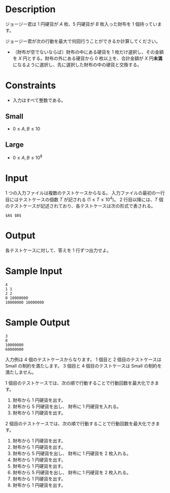 # Description

ジョージー君は $1$ 円硬貨が $A$ 枚、$5$ 円硬貨が $B$ 枚入った財布を $1$ 個持っています。

ジョージー君が次の行動を最大で何回行うことができるか計算してください。

- （財布が空でないならば）財布の中にある硬貨を $1$ 枚だけ選択し、その金額を $X$ 円とする。財布の外にある硬貨から $0$ 枚以上を、合計金額が $X$ 円**未満**になるように選択し、先に選択した財布の中の硬貨と交換する。

# Constraints

- 入力はすべて整数である。

## Small

- $0 \leq A, B \leq 10$

## Large

- $0 \leq A, B \leq 10^8$

# Input

1 つの入力ファイルは複数のテストケースからなる。
入力ファイルの最初の一行目にはテストケースの個数 $T$ が記される $(1 \leq T \leq 10^4)$。
2 行目以降には、$T$ 個のテストケースが記述されており、各テストケースは次の形式で表される。

```
$A$ $B$
```

# Output

各テストケースに対して、答えを 1 行ずつ出力せよ。

# Sample Input

```
4
1 1
2 2
0 10000000
10000000 10000000
```

# Sample Output

```
3
8
10000000
60000000
```

入力例は 4 個のテストケースからなります。
1 個目と 2 個目のテストケースは Small の制約を満たします。
3 個目と 4 個目のテストケースは Small の制約を満たしません。

1 個目のテストケースでは、次の順で行動することで行動回数を最大化できます。

1. 財布から $1$ 円硬貨を出す。
2. 財布から $5$ 円硬貨を出し、 財布に $1$ 円硬貨を入れる。
3. 財布から $1$ 円硬貨を出す。

2 個目のテストケースでは、次の順で行動することで行動回数を最大化できます。

1. 財布から $1$ 円硬貨を出す。
2. 財布から $1$ 円硬貨を出す。
3. 財布から $5$ 円硬貨を出し、 財布に $1$ 円硬貨を $2$ 枚入れる。
4. 財布から $1$ 円硬貨を出す。
5. 財布から $1$ 円硬貨を出す。
6. 財布から $5$ 円硬貨を出し、 財布に $1$ 円硬貨を $2$ 枚入れる。
7. 財布から $1$ 円硬貨を出す。
8. 財布から $1$ 円硬貨を出す。
